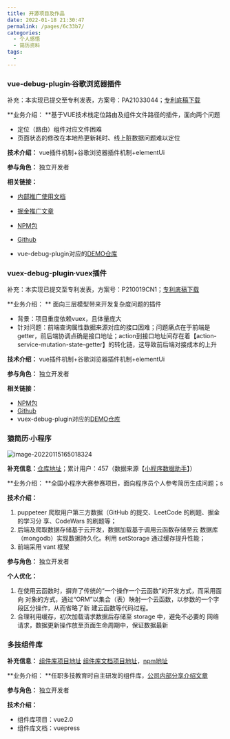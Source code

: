 ```yaml
---
title: 开源项目及作品
date: 2022-01-18 21:30:47
permalink: /pages/6c33b7/
categories:
  - 个人感悟
  - 简历资料
tags:
  - 
---
```

### vue-debug-plugin∙谷歌浏览器插件

补充：本实现已提交至专利发表，方案号：PA21033044；[专利底稿下载](http://82.157.62.28:49154/pages/2b8e14/)

**业务介绍： **基于VUE技术栈定位路由及组件文件路径的插件，面向两个问题

- 定位（路由）组件对应文件困难
- 页面状态的修改在本地热更新耗时、线上脏数据问题难以定位

**技术介绍：** vue插件机制+谷歌浏览器插件机制+elementUi

**参与角色：** 独立开发者

**相关链接：**

- [内部推广使用文档](https://confluence.guahao-inc.com/pages/viewpage.action?pageId=93940783)

- [掘金推广文章](https://juejin.cn/post/6960482093788823583#comment)

- [NPM包](https://www.npmjs.com/package/vue-debug-plugin)
- [Github](https://github.com/Sympath/debug-plugin-vue)
- vue-debug-plugin对应的[DEMO仓库](https://gitee.com/zzmwzy/vue-debug-plugin-demo)

### vuex-debug-plugin∙vuex插件

补充：本实现已提交至专利发表，方案号：P210019CN1；[专利底稿下载](http://82.157.62.28:49154/pages/2b8e14/)

**业务介绍： ** 面向三层模型带来开发复杂度问题的插件

- 背景：项目重度依赖vuex，且体量庞大
- 针对问题：前端查询属性数据来源对应的接口困难；问题痛点在于前端是getter，前后端协调点确是接口地址；action到接口地址间存在着【action-service-mutation-state-getter】的转化链，这导致前后端对接成本的上升

**技术介绍：** vue插件机制+谷歌浏览器插件机制+elementUi

**参与角色：** 独立开发者

**相关链接：**

- [NPM包](https://www.npmjs.com/package/vuex-debug-plugin)
- [Github](https://github.com/Sympath/vuex-debug-plugin)
- vuex-debug-plugin对应的[DEMO仓库](https://gitee.com/zzmwzy/vuex-debug-plugin-demo)



### 猿简历∙小程序

![image-20220115165018324](https://tva1.sinaimg.cn/large/008i3skNly1gyhmi7m92tj306i05smx6.jpg)

**补充信息：**[仓库地址](https://gitee.com/zzmwzy/Ape-Resume)；累计用户：457（数据来源【[小程序数据助手](https://developers.weixin.qq.com/miniprogram/analysis/assistant/#%E5%8A%9F%E8%83%BD%E6%A6%82%E8%BF%B0)】）

**业务介绍： **全国小程序大赛参赛项目，面向程序员个人参考简历生成问题；s

**技术介绍：**

1. puppeteer 爬取用户第三方数据（GitHub 的提交、LeetCode 的刷题、掘金的学习分 享、CodeWars 的刷题等；
2. 后端及爬取数据存储基于云开发，数据加载基于调用云函数存储至云 数据库（mongodb）实现数据持久化。利用 setStorage 通过缓存提升性能；
3. 前端采用 vant 框架 

**参与角色：** 独立开发者

**个人优化：**

1. 在使用云函数时，摒弃了传统的“一个操作一个云函数”的开发方式，而采用面向 对象的方式，通过“ORM”以集合（表）映射一个云函数，以参数的一个字段区分操作，从而省略了新 建云函数等代码过程。
2. 合理利用缓存，初次加载请求数据后存储至 storage 中，避免不必要的 网络请求，数据更新操作放至页面生命周期中，保证数据最新 

### 多技组件库

**补充信息：** [组件库项目地址](https://gitee.com/zzmwzy/duojiUI)   [组件库文档项目地址](https://gitee.com/zzmwzy/duojiuiDocs)，[npm地址](https://www.npmjs.com/package/duoji-ui)

**业务介绍： **任职多技教育时自主研发的组件库，[公司内部分享介绍文章](https://juejin.cn/post/7053340090080165925/)

**参与角色：** 独立开发者

**技术介绍：**

- 组件库项目：vue2.0
- 组件库文档：vuepress


